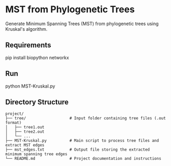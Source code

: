 # MST from Phylogenetic Trees

Generate Minimum Spanning Trees (MST) from phylogenetic trees using Kruskal's algorithm.

## Requirements

pip install biopython networkx

## Run

python MST-Kruskal.py

## Directory Structure

```text
project/
├── tree/					# Input folder containing tree files (.out format)
│   ├── tree1.out			
│   ├── tree2.out
│   └── ...
├── MST-Kruskal.py			# Main script to process tree files and extract MST edges
├── mst_edges.txt			# Output file storing the extracted minimum spanning tree edges
└── README.md				# Project documentation and instructions
```
